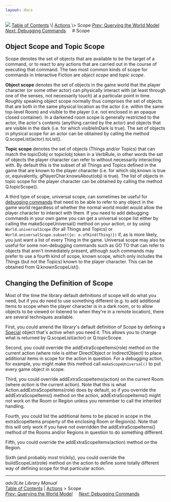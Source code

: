 ```yaml
---
layout: docs
---
```



<img src="topbar.jpg" data-border="0" />
<a href="toc.html" class="nav">Table of Contents</a> \|
<a href="action.html" class="nav">Actions</a> \> Scope  
<span class="navnp"><a href="query.html" class="nav"><em>Prev:</em> Querying the World
Model</a>    
<a href="debug.html" class="nav"><em>Next:</em> Debugging Commands</a>
    </span>
# Scope

<span id="objscope"></span>

## Object Scope and Topic Scope

Scope denotes the set of objects that are available to be the target of
a command, or to react to any actions that are carried out in the course
of executing that command. The two most common kinds of scope for
commands in Interactive Fiction are *object scope* and *topic scope*.

**Object scope** denotes the set of objects in the game world that the
player character (or some other actor) can physically interact with (at
least through one of the senses, not necessarily touch) at a particular
point in time. Roughly speaking object scope normally thus comprises the
set of objects that are both in the same physical location as the actor
(i.e. within the same top-level Room) and visible to the player (i.e.
not enclosed in an opaque closed container). In a darkened room scope is
generally restricted to the actor, the actor's contents (anything
carried by the actor) and objects that are visible in the dark (i.e. for
which visibleInDark is true). The set of objects in physical scope for
an actor can be obtained by calling the method
Q.scopeList(actor).toList().

**Topic scope** denotes the set of objects (Things and/or Topics) that
can match the topicDobj or topicIobj token in a VerbRule, in other words
the set of objects the player character can refer to without necessarily
interacting with. By default this is the subset of all Things and Topics
defined in the game that are known to the player character (i.e. for
which obj.known is true or, equivalently, gPlayerChar.knowsAbout(obj) is
true). The list of objects in topic scope for the player character can
be obtained by calling the method Q.topicScope().

A third type of scope, universal scope, can sometimes be useful for
[debugging commands](debug.html) that need to be able to refer to any
object in the game world regardless of whether the normal world model
would allow the player character to interact with them. If you need to
add debugging commands in your own game you can get a universal scope
list either by calling the makeScopeUniversal() method on your action,
or by using `World.universalScope` (for all
Things and Topics) or `World.universalScope.subset({o:
o.ofKind(Thing)})` if, as is more likely, you just want a list of
every Thing in the game. Universal scope may also be useful for some
non-debugging commands such as GO TO that can refer to objects that
aren't immediately present, although such commands may prefer to use a
fourth kind of scope, known scope, which only includes the Things (but
not the Topics) known to the player character. This can be obtained from
Q.knownScopeList().

  
<span id="changing"></span>

## Changing the Definition of Scope

Most of the time the library default definitions of scope will do what
you need, but if you do need to use something different (e.g. to add
additional items to scope when the player character is in a dark room,
or to allow objects to be viewed or listened to when they're in a remote
location), there are several techniques available.

First, you could amend the library's default definition of Scope by
defining a [Special](query.html#special) object that's active when you
need it. This allows you to change what is returned by
Q.scopeList(actor) or Q.topicScope.

Second, you could override the addExtraScopeItems(role) method on the
current action (where role is either DirectObject or IndirectObject) to
place additional items in scope for the action in question. For a
debugging action, for example, you might make this method call
`makeScopeUniversal()` to put every game object
in scope.

Third, you could override addExtraScopeItems(action) on the current Room
(where *action* is the current action). Note that this is what
Action.addExtraScopeItems(role) does by default, so if you override the
addExtraScopeItems() method on the action, addExtraScopeItems() might
not work on the Room or Region unless you remember to call the inherited
handling.

Fourth, you could list the additional items to be placed in scope in the
extraScopeItems property of the enclosing Room or Region(s). Note that
this will only work if you have not overridden the addExtraScopeItems()
method of the Rooms and/or Regions in question to do something
different.

Fifth, you could override the addExtraScopeItems(action) method on the
Region.

Sixth (and probably most trickily), you could override the
buildScopeList(role) method on the action to define some totally
different way of defining scope for that particular action.



------------------------------------------------------------------------



*adv3Lite Library Manual*  
<a href="toc.html" class="nav">Table of Contents</a> \|
<a href="action.html" class="nav">Actions</a> \> Scope  
<span class="navnp"><a href="query.html" class="nav"><em>Prev:</em> Querying the World
Model</a>    
<a href="debug.html" class="nav"><em>Next:</em> Debugging Commands</a>
    </span>



